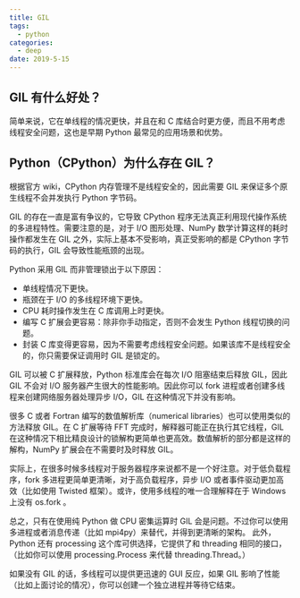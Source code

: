 ```yaml
---
title: GIL
tags:
  - python
categories:
  - deep
date: 2019-5-15
---
```

## GIL 有什么好处？
简单来说，它在单线程的情况更快，并且在和 C 库结合时更方便，而且不用考虑线程安全问题，这也是早期 Python 最常见的应用场景和优势。
## Python（CPython）为什么存在 GIL？
根据官方 wiki，CPython 内存管理不是线程安全的，因此需要 GIL 来保证多个原生线程不会并发执行 Python 字节码。
<!-- more -->
GIL 的存在一直是富有争议的，它导致 CPython 程序无法真正利用现代操作系统的多进程特性。需要注意的是，对于 I/O 图形处理、NumPy 数学计算这样的耗时操作都发生在 GIL 之外，实际上基本不受影响，真正受影响的都是 CPython 字节码的执行，GIL 会导致性能瓶颈的出现。

Python 采用 GIL 而非管理锁出于以下原因：
- 单线程情况下更快。
- 瓶颈在于 I/O 的多线程环境下更快。
- CPU 耗时操作发生在 C 库调用上时更快。
- 编写 C 扩展会更容易：除非你手动指定，否则不会发生 Python 线程切换的问题。
- 封装 C 库变得更容易，因为不需要考虑线程安全问题。如果该库不是线程安全的，你只需要保证调用时 GIL 是锁定的。

GIL 可以被 C 扩展释放，Python 标准库会在每次 I/O 阻塞结束后释放 GIL，因此 GIL 不会对 I/O 服务器产生很大的性能影响。因此你可以 fork 进程或者创建多线程来创建网络服务器处理异步 I/O，GIL 在这种情况下并没有影响。

很多 C 或者 Fortran 编写的数值解析库（numerical libraries）也可以使用类似的方法释放 GIL。在 C 扩展等待 FFT 完成时，解释器可能正在执行其它线程，GIL 在这种情况下相比精良设计的锁解构更简单也更高效。数值解析的部分都是这样的解构，NumPy 扩展会在不需要时及时释放 GIL。

实际上，在很多时候多线程对于服务器程序来说都不是一个好注意。对于低负载程序，fork 多进程更简单更清晰，对于高负载程序，异步 I/O 或者事件驱动更加高效（比如使用 Twisted 框架）。或许，使用多线程的唯一合理解释在于 Windows 上没有 os.fork 。

总之，只有在使用纯 Python 做 CPU 密集运算时 GIL 会是问题。不过你可以使用多进程或者消息传递（比如 mpi4py）来替代，并得到更清晰的架构。 此外，Python 还有 processing 这个库可供选择，它提供了和 threading 相同的接口，（比如你可以使用 processing.Process 来代替 threading.Thread。）

如果没有 GIL 的话，多线程可以提供更迅速的 GUI 反应，如果 GIL 影响了性能（比如上面讨论的情况），你可以创建一个独立进程并等待它结束。
